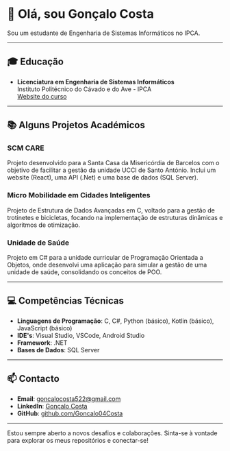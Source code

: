 # 👋 Olá, sou Gonçalo Costa

Sou um estudante de Engenharia de Sistemas Informáticos no IPCA. 

---

## 🎓 Educação
- **Licenciatura em Engenharia de Sistemas Informáticos**  
  Instituto Politécnico do Cávado e do Ave - IPCA  
  [Website do curso](https://est.ipca.pt/curso/engenharia-de-sistemas-informaticos/)  

---

## 📚 Alguns Projetos Académicos

### SCM CARE
Projeto desenvolvido para a Santa Casa da Misericórdia de Barcelos com o objetivo de facilitar a gestão da unidade UCCI de Santo António. Inclui um website (React), uma API (.Net) e uma base de dados (SQL Server).

### Micro Mobilidade em Cidades Inteligentes
Projeto de Estrutura de Dados Avançadas em C, voltado para a gestão de trotinetes e bicicletas, focando na implementação de estruturas dinâmicas e algoritmos de otimização.

### Unidade de Saúde
Projeto em C# para a unidade curricular de Programação Orientada a Objetos, onde desenvolvi uma aplicação para simular a gestão de uma unidade de saúde, consolidando os conceitos de POO.

---

## 💻 Competências Técnicas
- **Linguagens de Programação**: C, C#, Python (básico), Kotlin (básico), JavaScript (básico)
- **IDE's**: Visual Studio, VSCode, Android Studio
- **Framework**: .NET
- **Bases de Dados**: SQL Server

---

## 📫 Contacto
- **Email**: goncalocosta522@gmail.com
- **LinkedIn**: [Gonçalo Costa](https://www.linkedin.com/in/gon%C3%A7alo-costa-3b3230288/)
- **GitHub**: [github.com/Goncalo04Costa](https://github.com/Goncalo04Costa)

---

Estou sempre aberto a novos desafios e colaborações. Sinta-se à vontade para explorar os meus repositórios e conectar-se!
